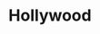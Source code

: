 ---
title: "Hollywood"
url: /ciudad-autonoma-de-buenos-aires/hollywood-avenida-dorrego/
shop: Lebensmittel
---